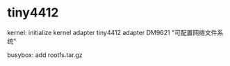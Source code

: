 # tiny4412
kernel:
	initialize kernel 
	adapter tiny4412
	adapter DM9621 "可配置网络文件系统"




busybox:
	add rootfs.tar.gz
